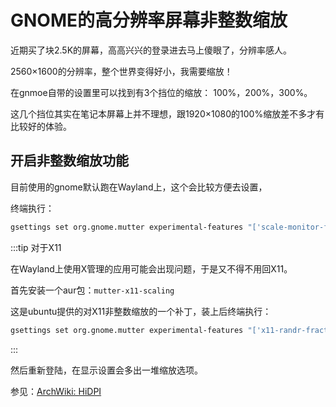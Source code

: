 # GNOME的高分辨率屏幕非整数缩放

近期买了块2.5K的屏幕，高高兴兴的登录进去马上傻眼了，分辨率感人。

2560×1600的分辨率，整个世界变得好小，我需要缩放！

在gnmoe自带的设置里可以找到有3个挡位的缩放： 100%，200%，300%。

这几个挡位其实在笔记本屏幕上并不理想，跟1920×1080的100%缩放差不多才有比较好的体验。

## 开启非整数缩放功能

目前使用的gnome默认跑在Wayland上，这个会比较方便去设置，

终端执行：

```bash
gsettings set org.gnome.mutter experimental-features "['scale-monitor-framebuffer']"
```

:::tip 对于X11

在Wayland上使用X管理的应用可能会出现问题，于是又不得不用回X11。

首先安装一个aur包：`mutter-x11-scaling`

这是ubuntu提供的对X11非整数缩放的一个补丁，装上后终端执行：

```bash
gsettings set org.gnome.mutter experimental-features "['x11-randr-fractional-scaling']"
```

:::

然后重新登陆，在显示设置会多出一堆缩放选项。

参见：[ArchWiki: HiDPI](https://wiki.archlinux.org/title/HiDPI)

